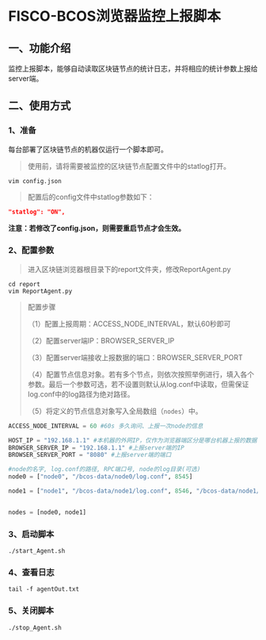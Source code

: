 # FISCO-BCOS浏览器监控上报脚本

## 一、功能介绍

监控上报脚本，能够自动读取区块链节点的统计日志，并将相应的统计参数上报给server端。

## 二、使用方式

### 1、准备

每台部署了区块链节点的机器仅运行一个脚本即可。

> 使用前，请将需要被监控的区块链节点配置文件中的statlog打开。

```shell
vim config.json
```

> 配置后的config文件中statlog参数如下：

```json
"statlog": "ON",
```

**注意：若修改了config.json，则需要重启节点才会生效。**

### 2、配置参数

> 进入区块链浏览器根目录下的report文件夹，修改ReportAgent.py

```shell
cd report
vim ReportAgent.py
```

> 配置步骤
>
> （1）配置上报周期：ACCESS_NODE_INTERVAL，默认60秒即可
>
> （2）配置server端IP：BROWSER_SERVER_IP
>
> （3）配置server端接收上报数据的端口：BROWSER_SERVER_PORT
>
> （4）配置节点信息对象。若有多个节点，则依次按照举例进行，填入各个参数。最后一个参数可选，若不设置则默认从log.conf中读取，但需保证log.conf中的log路径为绝对路径。
>
> （5）将定义的节点信息对象写入全局数组（```nodes```）中。

```python
ACCESS_NODE_INTERVAL = 60 #60s 多久询问、上报一次node的信息

HOST_IP = "192.168.1.1" #本机器的外网IP，仅作为浏览器端区分是哪台机器上报的数据
BROWSER_SERVER_IP = "192.168.1.1" #上报server端的IP
BROWSER_SERVER_PORT = "8080" #上报server端的端口

#node的名字, log.conf的路径, RPC端口号, node的log目录(可选)
node0 = ["node0", "/bcos-data/node0/log.conf", 8545]

node1 = ["node1", "/bcos-data/node1/log.conf", 8546, "/bcos-data/node1/log/"] 


nodes = [node0, node1]
```

### 3、启动脚本

```shell
./start_Agent.sh
```

### 4、查看日志

```shell
tail -f agentOut.txt
```

### 5、关闭脚本

```shell
./stop_Agent.sh
```





